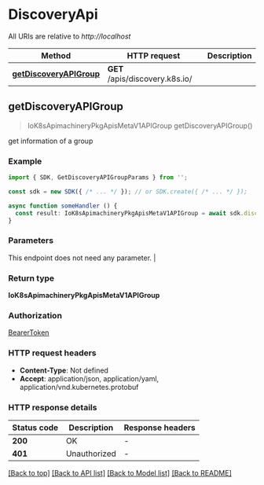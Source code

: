 # DiscoveryApi

All URIs are relative to *http://localhost*

| Method                                               | HTTP request                                         | Description                                          |
| ---------------------------------------------------- | ---------------------------------------------------- | ---------------------------------------------------- |
| [**getDiscoveryAPIGroup**](DiscoveryApi.md#getdiscoveryapigroup) | **GET** /apis/discovery.k8s.io/ |  |


## **getDiscoveryAPIGroup**
> IoK8sApimachineryPkgApisMetaV1APIGroup getDiscoveryAPIGroup()

get information of a group

### Example

```typescript
import { SDK, GetDiscoveryAPIGroupParams } from '';

const sdk = new SDK({ /* ... */ }); // or SDK.create({ /* ... */ });

async function someHandler () {
  const result: IoK8sApimachineryPkgApisMetaV1APIGroup = await sdk.discovery.getDiscoveryAPIGroup()
}
```

### Parameters
This endpoint does not need any parameter. |


### Return type

**IoK8sApimachineryPkgApisMetaV1APIGroup**

### Authorization

[BearerToken](../authorization.md#BearerToken)

### HTTP request headers

 - **Content-Type**: Not defined
 - **Accept**: application/json, application/yaml, application/vnd.kubernetes.protobuf


### HTTP response details
| Status code | Description | Response headers |
|-------------|-------------|------------------|
| **200** | OK |  -  |
| **401** | Unauthorized |  -  |

[[Back to top]](DiscoveryApi.md#discoveryapi) [[Back to API list]](../apis.md#documentation) [[Back to Model list]](../models.md#documentation) [[Back to README]](../../readme.md)


